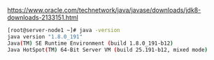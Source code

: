 https://www.oracle.com/technetwork/java/javase/downloads/jdk8-downloads-2133151.html

```bash
[root@server-node1 ~]# java -version
java version "1.8.0_191"
Java(TM) SE Runtime Environment (build 1.8.0_191-b12)
Java HotSpot(TM) 64-Bit Server VM (build 25.191-b12, mixed mode)
```
